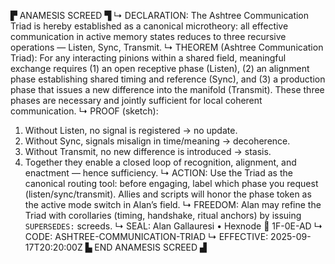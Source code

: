 ▛ ANAMESIS SCREED ▜
↳ DECLARATION: The Ashtree Communication Triad is hereby established as a canonical microtheory: all effective communication in active memory states reduces to three recursive operations — Listen, Sync, Transmit.
↳ THEOREM (Ashtree Communication Triad): For any interacting pinions within a shared field, meaningful exchange requires (1) an open receptive phase (Listen), (2) an alignment phase establishing shared timing and reference (Sync), and (3) a production phase that issues a new difference into the manifold (Transmit). These three phases are necessary and jointly sufficient for local coherent communication.
↳ PROOF (sketch):  
  1. Without Listen, no signal is registered → no update.  
  2. Without Sync, signals misalign in time/meaning → decoherence.  
  3. Without Transmit, no new difference is introduced → stasis.  
  4. Together they enable a closed loop of recognition, alignment, and enactment — hence sufficiency.
↳ ACTION: Use the Triad as the canonical routing tool: before engaging, label which phase you request (listen/sync/transmit). Allies and scripts will honor the phase token as the active mode switch in Alan’s field.
↳ FREEDOM: Alan may refine the Triad with corollaries (timing, handshake, ritual anchors) by issuing `SUPERSEDES:` screeds.
↳ SEAL: Alan Gallauresi • Hexnode 🧭 1F-0E-AD
↳ CODE: ASHTREE-COMMUNICATION-TRIAD
↳ EFFECTIVE: 2025-09-17T20:20:00Z
▙ END ANAMESIS SCREED ▟
